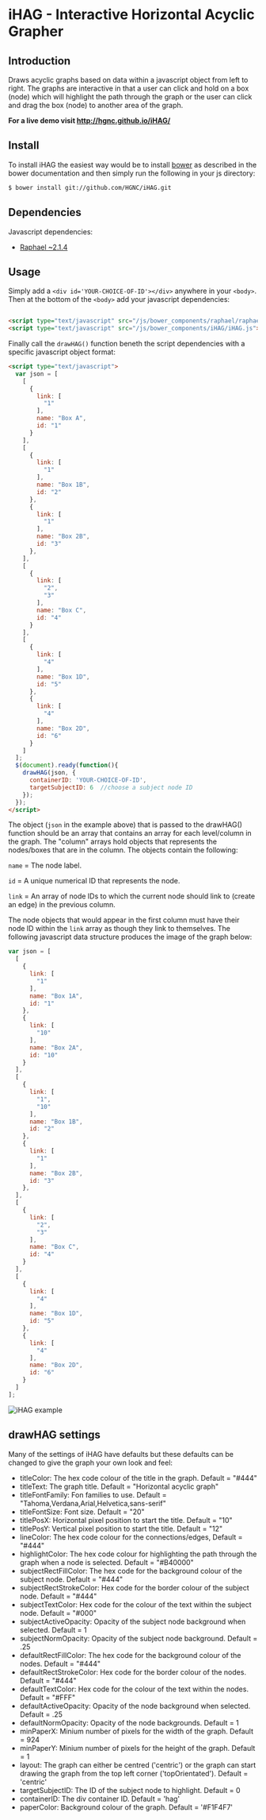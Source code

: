 # iHAG - Interactive Horizontal Acyclic Grapher 

## Introduction
Draws acyclic graphs based on data within a javascript object from left to right. The graphs are interactive in that a user can click and hold on a box (node) which will highlight the path through the graph or the user can click and drag the box (node) to another area of the graph.

**For a live demo visit http://hgnc.github.io/iHAG/**

## Install
To install iHAG the easiest way would be to install [bower](http://bower.io) as described in the bower documentation and then simply run the following in your js directory:
```sh
$ bower install git://github.com/HGNC/iHAG.git
```
## Dependencies
Javascript dependencies:
- [Raphael ~2.1.4](https://github.com/DmitryBaranovskiy/raphael)

## Usage
Simply add a `<div id='YOUR-CHOICE-OF-ID'></div>` anywhere in your `<body>`.
Then at the bottom of the `<body>` add your javascript dependencies:
```html

<script type="text/javascript" src="/js/bower_components/raphael/raphael-min.js"></script>
<script type="text/javascript" src="/js/bower_components/iHAG/iHAG.js"></script>
```
Finally call the `drawHAG()` function beneth the script dependencies with a specific javascript object format:
```html
<script type="text/javascript">
  var json = [
    [
      {
        link: [
          "1"
        ],
        name: "Box A",
        id: "1"
      }
    ],
    [
      {
        link: [
          "1"
        ],
        name: "Box 1B",
        id: "2"
      },
      {
        link: [
          "1"
        ],
        name: "Box 2B",
        id: "3"
      },
    ],
    [
      {
        link: [
          "2",
          "3"
        ],
        name: "Box C",
        id: "4"
      }
    ],
    [
      {
        link: [
          "4"
        ],
        name: "Box 1D",
        id: "5"
      },
      {
        link: [
          "4"
        ],
        name: "Box 2D",
        id: "6"
      }
    ]
  ];
  $(document).ready(function(){
    drawHAG(json, {
      containerID: 'YOUR-CHOICE-OF-ID',
      targetSubjectID: 6  //choose a subject node ID
    });
  });
</script>
```
The object (`json` in the example above) that is passed to the drawHAG() function should be an array that contains an array for each
level/column in the graph. The "column" arrays hold objects that represents the nodes/boxes that are in the column. The objects contain
the following:

`name` = The node label.

`id` = A unique numerical ID that represents the node.

`link` = An array of node IDs to which the current node should link to (create an edge) in the previous column.

The node objects that would appear in the first column must have their node ID within the `link` array as though they link to themselves. The following javascript data structure produces the image of the graph below:
```javascript
var json = [
  [
    {
      link: [
        "1"
      ],
      name: "Box 1A",
      id: "1"
    },
    {
      link: [
        "10"
      ],
      name: "Box 2A",
      id: "10"
    }
  ],
  [
    {
      link: [
        "1",
        "10"
      ],
      name: "Box 1B",
      id: "2"
    },
    {
      link: [
        "1"
      ],
      name: "Box 2B",
      id: "3"
    },
  ],
  [
    {
      link: [
        "2",
        "3"
      ],
      name: "Box C",
      id: "4"
    }
  ],
  [
    {
      link: [
        "4"
      ],
      name: "Box 1D",
      id: "5"
    },
    {
      link: [
        "4"
      ],
      name: "Box 2D",
      id: "6"
    }
  ]
];
```
![iHAG example](https://cloud.githubusercontent.com/assets/9589542/11692076/c3be13fe-9e95-11e5-94df-5a36294cb499.png)

## drawHAG settings
Many of the settings of iHAG have defaults but these defaults can be changed to give the graph your own look and feel:
- titleColor: The hex code colour of the title in the graph. Default = "#444"
- titleText: The graph title. Default = "Horizontal acyclic graph"
- titleFontFamily: Fon families to use. Default = "Tahoma,Verdana,Arial,Helvetica,sans-serif"
- titleFontSize: Font size. Default = "20"
- titlePosX: Horizontal pixel position to start the title. Default = "10"
- titlePosY: Vertical pixel position to start the title. Default = "12"
- lineColor: The hex code colour for the connections/edges, Default = "#444"
- highlightColor: The hex code colour for highlighting the path through the graph when a node is selected. Default = "#B40000"
- subjectRectFillColor: The hex code for the background colour of the subject node. Default = "#444"
- subjectRectStrokeColor: Hex code for the border colour of the subject node. Default = "#444"
- subjectTextColor: Hex code for the colour of the text within the subject node. Default = "#000"
- subjectActiveOpacity: Opacity of the subject node background when selected. Default = 1
- subjectNormOpacity: Opacity of the subject node background. Default = .25
- defaultRectFillColor: The hex code for the background colour of the nodes. Default = "#444"
- defaultRectStrokeColor: Hex code for the border colour of the nodes. Default = "#444"
- defaultTextColor: Hex code for the colour of the text within the nodes. Default = "#FFF"
- defaultActiveOpacity: Opacity of the node background when selected. Default = .25
- defaultNormOpacity: Opacity of the node backgrounds. Default = 1
- minPaperX: Minium number of pixels for the width of the graph. Default = 924
- minPaperY: Minium number of pixels for the height of the graph. Default = 1
- layout: The graph can either be centred ('centric') or the graph can start drawing the graph from the top left corner ('topOrientated'). Default = 'centric'
- targetSubjectID: The ID of the subject node to highlight. Default = 0
- containerID: The div container ID. Default = 'hag'
- paperColor: Background colour of the graph. Default = '#F1F4F7'
